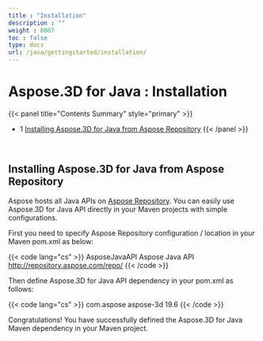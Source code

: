 ```yaml
---
title : "Installation" 
description : "" 
weight : 8007 
toc : false
type: docs
url: /java/gettingstarted/installation/
---
```


# Aspose.3D for Java : Installation


{{< panel title="Contents Summary" style="primary" >}}
*   1 [Installing Aspose.3D for Java from Aspose Repository](#installing-aspose.3d-for-java-from-aspose-repository)
{{< /panel >}}
 

 

## Installing Aspose.3D for Java from Aspose Repository

Aspose hosts all Java APIs on [Aspose Repository](https://repository.aspose.com/webapp/#/artifacts/browse/tree/General/repo/com/aspose/aspose-3d). You can easily use Aspose.3D for Java API directly in your Maven projects with simple configurations.

First you need to specify Aspose Repository configuration / location in your Maven pom.xml as below:

{{< code lang="cs" >}}
<repositories>
    <repository>
        <id>AsposeJavaAPI</id>
        <name>Aspose Java API</name>
        <url>http://repository.aspose.com/repo/</url>
    </repository>
</repositories>
{{< /code >}}

Then define Aspose.3D for Java API dependency in your pom.xml as follows:

{{< code lang="cs" >}}
<dependencies>
    <dependency>
        <groupId>com.aspose</groupId>
        <artifactId>aspose-3d</artifactId>
        <version>19.6</version>
    </dependency>
</dependencies>
{{< /code >}}

Congratulations! You have successfully defined the Aspose.3D for Java Maven dependency in your Maven project.

